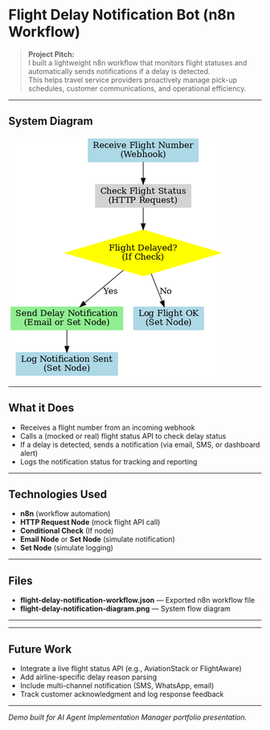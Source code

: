 # Flight Delay Notification Bot (n8n Workflow)

> **Project Pitch:**  
> I built a lightweight n8n workflow that monitors flight statuses and automatically sends notifications if a delay is detected.  
> This helps travel service providers proactively manage pick-up schedules, customer communications, and operational efficiency.

---

## System Diagram  

![Flight Delay Notification Bot Diagram](flight-delay-notification-diagram.png)

---

## What it Does
- Receives a flight number from an incoming webhook
- Calls a (mocked or real) flight status API to check delay status
- If a delay is detected, sends a notification (via email, SMS, or dashboard alert)
- Logs the notification status for tracking and reporting

---

## Technologies Used
- **n8n** (workflow automation)
- **HTTP Request Node** (mock flight API call)
- **Conditional Check** (If node)
- **Email Node** or **Set Node** (simulate notification)
- **Set Node** (simulate logging)

---

## Files
- **flight-delay-notification-workflow.json** — Exported n8n workflow file
- **flight-delay-notification-diagram.png** — System flow diagram

---

---

## Future Work

- Integrate a live flight status API (e.g., AviationStack or FlightAware)
- Add airline-specific delay reason parsing
- Include multi-channel notification (SMS, WhatsApp, email)
- Track customer acknowledgment and log response feedback


---
*Demo built for AI Agent Implementation Manager portfolio presentation.*
